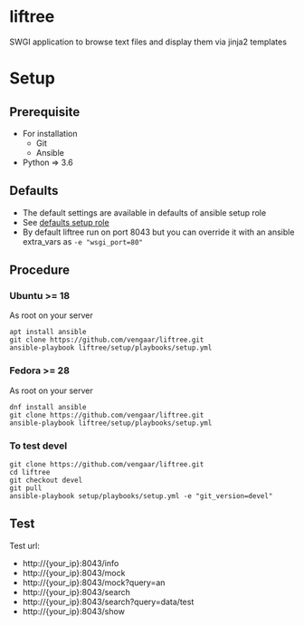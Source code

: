 [defaults setup role]: https://github.com/vengaar/liftree/tree/master/setup/playbooks/roles/setup/defaults

# liftree

SWGI application to browse text files and display them via jinja2 templates

# Setup

## Prerequisite

* For installation
  * Git
  * Ansible
* Python => 3.6

## Defaults

* The default settings are available in defaults of ansible setup role
* See [defaults setup role]
* By default liftree run on port 8043 but you can override it with an ansible extra_vars as `-e "wsgi_port=80"`

## Procedure

### Ubuntu >= 18

As root on your server

~~~~
apt install ansible
git clone https://github.com/vengaar/liftree.git
ansible-playbook liftree/setup/playbooks/setup.yml
~~~~

### Fedora >= 28

As root on your server

~~~~
dnf install ansible
git clone https://github.com/vengaar/liftree.git
ansible-playbook liftree/setup/playbooks/setup.yml
~~~~

### To test devel

~~~~
git clone https://github.com/vengaar/liftree.git
cd liftree
git checkout devel
git pull
ansible-playbook setup/playbooks/setup.yml -e "git_version=devel"
~~~~


## Test

Test url:

* http://{your_ip}:8043/info
* http://{your_ip}:8043/mock
* http://{your_ip}:8043/mock?query=an
* http://{your_ip}:8043/search
* http://{your_ip}:8043/search?query=data/test
* http://{your_ip}:8043/show
